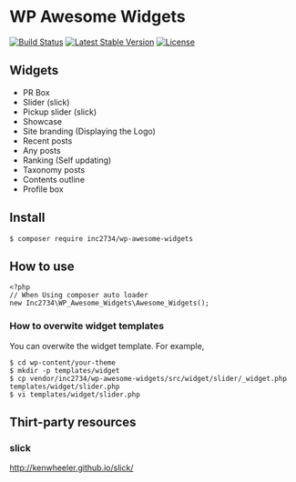 # WP Awesome Widgets

[![Build Status](https://travis-ci.org/inc2734/wp-awesome-widgets.svg?branch=master)](https://travis-ci.org/inc2734/wp-awesome-widgets)
[![Latest Stable Version](https://poser.pugx.org/inc2734/wp-awesome-widgets/v/stable)](https://packagist.org/packages/inc2734/wp-awesome-widgets)
[![License](https://poser.pugx.org/inc2734/wp-awesome-widgets/license)](https://packagist.org/packages/inc2734/wp-awesome-widgets)

## Widgets

* PR Box
* Slider (slick)
* Pickup slider (slick)
* Showcase
* Site branding (Displaying the Logo)
* Recent posts
* Any posts
* Ranking (Self updating)
* Taxonomy posts
* Contents outline
* Profile box

## Install
```
$ composer require inc2734/wp-awesome-widgets
```

## How to use
```
<?php
// When Using composer auto loader
new Inc2734\WP_Awesome_Widgets\Awesome_Widgets();
```

### How to overwite widget templates
You can overwite the widget template.
For example,

```
$ cd wp-content/your-theme
$ mkdir -p templates/widget
$ cp vendor/inc2734/wp-awesome-widgets/src/widget/slider/_widget.php templates/widget/slider.php
$ vi templates/widget/slider.php
```

## Thirt-party resources
### slick
http://kenwheeler.github.io/slick/
